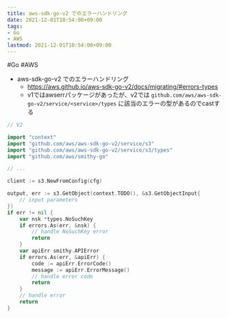 ```yaml
---
title: aws-sdk-go-v2 でのエラーハンドリング
date: 2021-12-01T10:54:00+09:00
tags:
- Go
- AWS
lastmod: 2021-12-01T10:54:00+09:00
---
```


\#Go #AWS

* aws-sdk-go-v2 でのエラーハンドリング
  * <https://aws.github.io/aws-sdk-go-v2/docs/migrating/#errors-types>
  * v1ではawserrパッケージがあったが、v2では `github.com/aws/aws-sdk-go-v2/service/<service>/types` に該当のエラーの型があるのでcastする

````go
// V2

import "context"
import "github.com/aws/aws-sdk-go-v2/service/s3"
import "github.com/aws/aws-sdk-go-v2/service/s3/types"
import "github.com/aws/smithy-go"

// ...

client := s3.NewFromConfig(cfg)

output, err := s3.GetObject(context.TODO(), &s3.GetObjectInput{
	// input parameters
})
if err != nil {
	var nsk *types.NoSuchKey
	if errors.As(err, &nsk) {
		// handle NoSuchKey error
		return
	}
	var apiErr smithy.APIError
	if errors.As(err, &apiErr) {
		code := apiErr.ErrorCode()
		message := apiErr.ErrorMessage()
		// handle error code
		return
	}
	// handle error
	return
}
````
